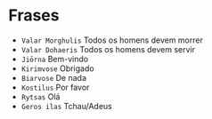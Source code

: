 # Frases

-   `Valar Morghulis` Todos os homens devem morrer
-   `Valar Dohaeris` Todos os homens devem servir
-   `Jiōrna` Bem-vindo
-   `Kirimvose` Obrigado
-   `Biarvose` De nada
-   `Kostilus` Por favor
-   `Rytsas` Olá
-   `Geros ilas` Tchau/Adeus
